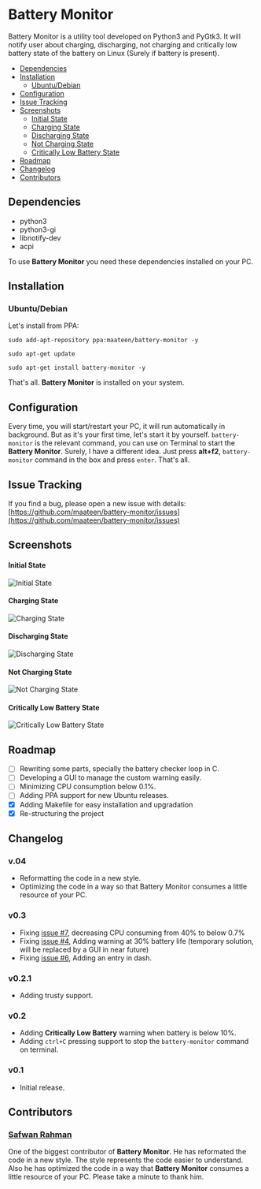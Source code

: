 # Battery Monitor

Battery Monitor is a utility tool developed on Python3 and PyGtk3. It will notify user about charging, discharging, not charging and critically low battery state of the battery on Linux (Surely if battery is present).

 - [Dependencies](#dependencies)
 - [Installation](#installation)
	 - [Ubuntu/Debian](#ubuntudebian)
 - [Configuration](#configuration)
 - [Issue Tracking](#issue-tracking)
 - [Screenshots](#screenshots)
	 - [Initial State](#initial-state)
	 - [Charging State](#charging-state)
	 - [Discharging State](#discharging-state)
	 - [Not Charging State](#not-charging-state)
	 - [Critically Low Battery State](#critically-low-battery-state)
 - [Roadmap](#roadmap)
 - [Changelog](#changelog)
 - [Contributors](#contributors)

## Dependencies

* python3
* python3-gi
* libnotify-dev
* acpi

To use **Battery Monitor** you need these dependencies installed on your PC.

## Installation

### Ubuntu/Debian

Let's install from PPA:

```
sudo add-apt-repository ppa:maateen/battery-monitor -y
```
```
sudo apt-get update
```
```
sudo apt-get install battery-monitor -y
```
That's all. **Battery Monitor** is installed on your system. 

## Configuration

Every time, you will start/restart your PC, it will run automatically in background. But as it's your first time, let's start it by yourself. `battery-monitor` is the relevant command, you can use on Terminal to start the **Battery Monitor**. Surely, I have a different idea. Just press **alt+f2**, `battery-monitor` command in the box and press `enter`. That's all.

## Issue Tracking

If you find a bug, please open a new issue with details: [https://github.com/maateen/battery-monitor/issues](https://github.com/maateen/battery-monitor/issues)

## Screenshots

#### Initial State

![Initial State](https://raw.githubusercontent.com/maateen/battery-monitor/master/docs/Screenshot_from_2016_07_22_20_42_29.png)

#### Charging State

![Charging State](https://raw.githubusercontent.com/maateen/battery-monitor/master/docs/Screenshot_from_2016_07_22_20_42_52.png)

#### Discharging State

![Discharging State](https://raw.githubusercontent.com/maateen/battery-monitor/master/docs/Screenshot_from_2016_07_22_20_42_42.png)

#### Not Charging State

![Not Charging State](https://raw.githubusercontent.com/maateen/battery-monitor/master/docs/Screenshot_from_2016_07_22_21_11_49.png)

#### Critically Low Battery State

![Critically Low Battery State](https://raw.githubusercontent.com/maateen/battery-monitor/master/docs/Screenshot_from_2016_07_23_03_09_54.png)

## Roadmap

- [ ] Rewriting some parts, specially the battery checker loop in C.
- [ ] Developing a GUI to manage the custom warning easily.
- [ ] Minimizing CPU consumption below 0.1%.
- [ ] Adding PPA support for new Ubuntu releases.
- [x] Adding Makefile for easy installation and upgradation
- [x] Re-structuring the project

## Changelog

### v.04

- Reformatting the code in a new style.
- Optimizing the code in a way so that Battery Monitor consumes a little resource of your PC.

### v0.3

- Fixing [issue #7](https://github.com/maateen/battery-monitor/issues/7), decreasing CPU consuming from 40% to below 0.7%
- Fixing [issue #4](https://github.com/maateen/battery-monitor/issues/4), Adding warning at 30% battery life (temporary solution, will be replaced by a GUI in near future)
- Fixing [issue #6](https://github.com/maateen/battery-monitor/issues/6), Adding an entry in dash.

### v0.2.1

- Adding trusty support.

### v0.2

- Adding **Critically Low Battery** warning when battery is below 10%.
- Adding `ctrl+C` pressing support to stop the `battery-monitor` command on terminal.

### v0.1

- Initial release.

## Contributors

### [Safwan Rahman](https://github.com/safwanrahman)

One of the biggest contributor of **Battery Monitor**. He has reformated the code in a new style. The style represents the code easier to understand. Also he has optimized the code in a way that **Battery Monitor** consumes a little resource of your PC. Please take a minute to thank him.
